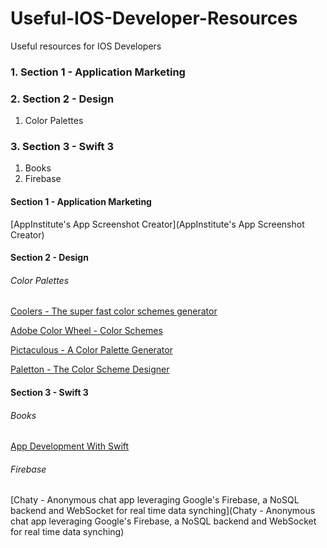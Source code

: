 # Useful-IOS-Developer-Resources
Useful resources for IOS Developers

### 1. Section 1 - Application Marketing
### 2. Section 2 - Design
  1. Color Palettes
### 3. Section 3 - Swift 3
  1. Books
  2. Firebase

#### Section 1 - Application Marketing
[AppInstitute's App Screenshot Creator](AppInstitute's App Screenshot Creator)

#### Section 2 - Design
###### Color Palettes
[Coolers - The super fast color schemes generator](https://coolors.co/ "The super fast color schemes generator")

[Adobe Color Wheel - Color Schemes](https://color.adobe.com/)

[Pictaculous - A Color Palette Generator](http://www.pictaculous.com/)

[Paletton - The Color Scheme Designer](http://paletton.com/)

#### Section 3 - Swift 3
###### Books
[App Development With Swift](https://itun.es/us/aVbRcb.l)

###### Firebase
[Chaty - Anonymous chat app leveraging Google's Firebase, a NoSQL backend and WebSocket for real time data synching](Chaty - Anonymous chat app leveraging Google's Firebase, a NoSQL backend and WebSocket for real time data synching)

